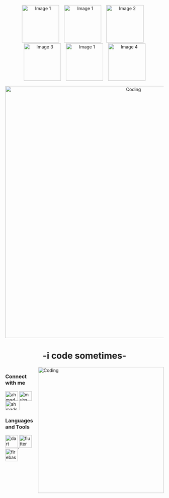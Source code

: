 
<p align="center">
 <img src="https://i.pinimg.com/736x/1a/58/26/1a5826a6883ca57fd508bb9f2e05c801.jpg" alt="Image 1" width="118.5" height="118.5" />&nbsp;&nbsp;&nbsp;
  <img src="https://i.pinimg.com/736x/bc/e6/a9/bce6a9a61dbcc7cb294674fe8c573cc9.jpg" alt="Image 1" width="118.5" height="118.5" />&nbsp;&nbsp;&nbsp;
  <img src="https://i.pinimg.com/564x/f0/40/9d/f0409d15cd71bbf81d83526e87efb231.jpg" alt="Image 2" width="118.5" height="118.5" />&nbsp;&nbsp;&nbsp;
  <img src="https://i.pinimg.com/564x/72/85/e8/7285e8420969b7954b3aa947dfe19c81.jpg" alt="Image 3" width="118.5" height="118.5" />&nbsp;&nbsp;&nbsp;
 <img src="https://i.pinimg.com/736x/bd/80/ad/bd80ad11e964c28079678b217055a0fd.jpg" alt="Image 1" width="118.5" height="118.5" />&nbsp;&nbsp;&nbsp;
  <img src="https://i.pinimg.com/736x/c8/b0/4c/c8b04c051589258b78d66ccdbc5a0c19.jpg" alt="Image 4" width="118.5" height="118.5" />
</p>


<p align="center">
  <img src="https://i.pinimg.com/originals/05/f1/7d/05f17d6e87ad18f65940f896f4cf11a4.gif" alt="Coding" width="800" />
</p>

<h1 align="center">-i code sometimes-</h1>
<img align="right" alt="Coding" width="400" src="https://gifimage.net/wp-content/uploads/2017/10/code-gif-7.gif">


<h1 align="center"></h1>


<h3 align="left">Connect with me </h3>
<p align="left">
<a href="https://twitter.com/jurazilG" target="blank"><img align="center" src="https://raw.githubusercontent.com/rahuldkjain/github-profile-readme-generator/master/src/images/icons/Social/twitter.svg" alt="ahmads_exe" height="30" width="40" /></a>
<a href="https://www.linkedin.com/in/amnakamranbutt/" target="blank"><img align="center" src="https://raw.githubusercontent.com/rahuldkjain/github-profile-readme-generator/master/src/images/icons/Social/linked-in-alt.svg" alt="muhammad-ahmad-25155a1b0" height="30" width="40" /></a>
<a href="https://instagram.com/jurazil" target="blank"><img align="center" src="https://raw.githubusercontent.com/rahuldkjain/github-profile-readme-generator/master/src/images/icons/Social/instagram.svg" alt="ahmads.exe" height="30" width="45" /></a>
</p>


<h3 align="left">Languages and Tools </h3>
<p align="left"> <a href="https://dart.dev" target="_blank" rel="noreferrer"> <img src="https://www.vectorlogo.zone/logos/dartlang/dartlang-icon.svg" alt="dart" width="40" height="40"/> </a> <a href="https://flutter.dev" target="_blank" rel="noreferrer"> <img src="https://www.vectorlogo.zone/logos/flutterio/flutterio-icon.svg" alt="flutter" width="40" height="40"/> </a> <a href="https://firebase.google.com/" target="_blank" rel="noreferrer"> <img src="https://www.vectorlogo.zone/logos/firebase/firebase-icon.svg" alt="firebase" width="40" height="40"/> </a> 
 </p>
 

